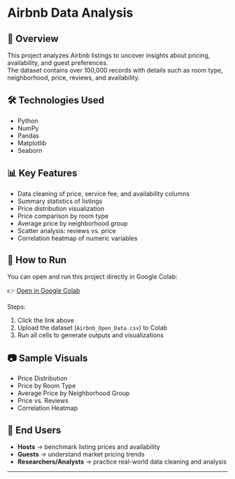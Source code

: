 # Airbnb Data Analysis

## 📌 Overview
This project analyzes Airbnb listings to uncover insights about pricing, availability, and guest preferences.  
The dataset contains over 100,000 records with details such as room type, neighborhood, price, reviews, and availability.  

## 🛠️ Technologies Used
- Python  
- NumPy  
- Pandas  
- Matplotlib  
- Seaborn  

## 📊 Key Features
- Data cleaning of price, service fee, and availability columns  
- Summary statistics of listings  
- Price distribution visualization  
- Price comparison by room type  
- Average price by neighborhood group  
- Scatter analysis: reviews vs. price  
- Correlation heatmap of numeric variables  

## 🚀 How to Run
You can open and run this project directly in Google Colab:  

👉 [Open in Google Colab](https://colab.research.google.com/drive/1Sei8OkHBxZxwh65MkacmsnNTTZHSDqwC?usp=sharing)  

Steps:  
1. Click the link above  
2. Upload the dataset (`Airbnb_Open_Data.csv`) to Colab  
3. Run all cells to generate outputs and visualizations  

## 📷 Sample Visuals
- Price Distribution  
- Price by Room Type  
- Average Price by Neighborhood Group  
- Price vs. Reviews  
- Correlation Heatmap  

## 🎯 End Users
- **Hosts** → benchmark listing prices and availability  
- **Guests** → understand market pricing trends  
- **Researchers/Analysts** → practice real-world data cleaning and analysis  

---
